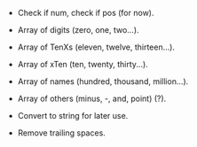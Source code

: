 - Check if num, check if pos (for now).
- Array of digits (zero, one, two...).
- Array of TenXs (eleven, twelve, thirteen...).
- Array of xTen (ten, twenty, thirty...).
- Array of names (hundred, thousand, million...).
- Array of others (minus, -, and, point) (?).

- Convert to string for later use.
- Remove trailing spaces.
